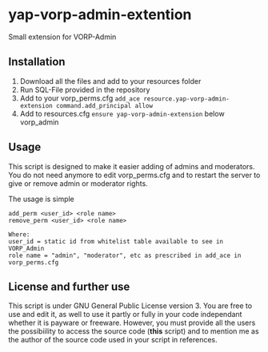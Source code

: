# yap-vorp-admin-extention
Small extension for VORP-Admin

## Installation
1) Download all the files and add to your resources folder
2) Run SQL-File provided in the repository
3) Add to your vorp_perms.cfg `add_ace resource.yap-vorp-admin-extension command.add_principal allow`
4) Add to resources.cfg `ensure yap-vorp-admin-extension` below vorp_admin

## Usage
This script is designed to make it easier adding of admins and moderators. You do not need anymore to edit vorp_perms.cfg and to restart the server to give or remove admin or moderator rights.

The usage is simple
```
add_perm <user_id> <role name>
remove_perm <user_id> <role name>

Where:
user_id = static id from whitelist table available to see in VORP_Admin
role name = "admin", "moderator", etc as prescribed in add_ace in vorp_perms.cfg
```

## License and further use
This script is under GNU General Public License version 3. You are free to use and edit it, as well to use it partly or fully in your code independant whether it is payware or freeware. However, you must provide all the users the possibiility to access the source code (**this** script) and to mention me as the author of the source code used in your script in references.
